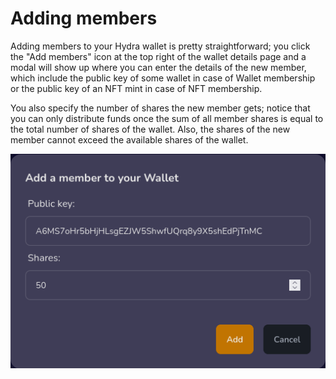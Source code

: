# Adding members

Adding members to your Hydra wallet is pretty straightforward; you click the "Add members" icon at the top right of the wallet details page and a modal will show up where you can enter the details of the new member, which include the public key of some wallet in case of Wallet membership or the public key of an NFT mint in case of NFT membership.

You also specify the number of shares the new member gets; notice that you can only distribute funds once the sum of all member shares is equal to the total number of shares of the wallet. Also, the shares of the new member cannot exceed the available shares of the wallet.

![Wallet details page - Add member modal](<../.gitbook/assets/image (1).png>)
